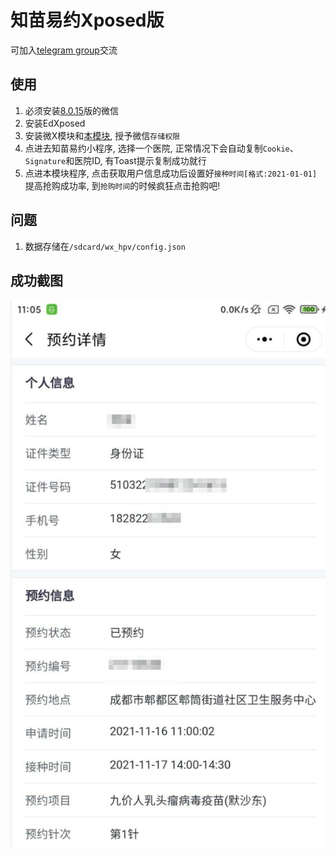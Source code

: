 # 知苗易约Xposed版

可加入[telegram group](https://t.me/+NWi5l7NwCrRhZmE1)交流

## 使用

1. 必须安装[8.0.15](https://www.wandoujia.com/apps/596157/history_v2020)版的微信
2. 安装EdXposed
3. 安装微X模块和[本模块](https://github.com/zzyandzzy/xp-zhimiao/releases/download/1.0/app-release.apk), 授予微信`存储权限`
5. 点进去知苗易约小程序, 选择一个医院, 正常情况下会自动复制`Cookie`、`Signature`和医院ID, 有Toast提示复制成功就行
6. 点进本模块程序, 点击获取用户信息成功后设置好`接种时间[格式:2021-01-01]`提高抢购成功率, 到`抢购时间`的时候疯狂点击抢购吧!

## 问题

1. 数据存储在`/sdcard/wx_hpv/config.json`

## 成功截图

![s1](./static/2022-01-17_15-10_1.png)
